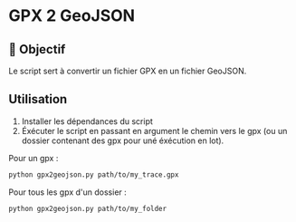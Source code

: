# GPX 2 GeoJSON

## 🎯 Objectif

Le script sert à convertir un fichier GPX en un fichier GeoJSON.

## Utilisation

1. Installer les dépendances du script
2. Éxécuter le script en passant en argument le chemin vers le gpx (ou un dossier contenant des gpx pour uné éxécution en lot).

Pour un gpx :

```sh
python gpx2geojson.py path/to/my_trace.gpx
```

Pour tous les gpx d'un dossier :

```sh
python gpx2geojson.py path/to/my_folder
```
